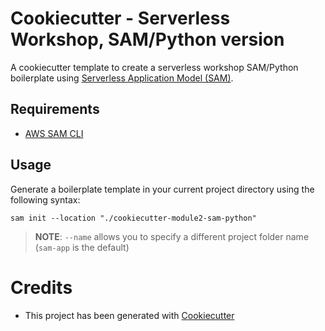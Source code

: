 # Cookiecutter - Serverless Workshop, SAM/Python version

A cookiecutter template to create a serverless workshop SAM/Python boilerplate using [Serverless Application Model (SAM)](https://github.com/awslabs/serverless-application-model).


## Requirements

* [AWS SAM CLI](https://github.com/awslabs/aws-sam-cli)

## Usage

Generate a boilerplate template in your current project directory using the following syntax:

`sam init --location "./cookiecutter-module2-sam-python"`


> **NOTE**: ``--name`` allows you to specify a different project folder name (`sam-app` is the default)


# Credits

* This project has been generated with [Cookiecutter](https://github.com/audreyr/cookiecutter)
